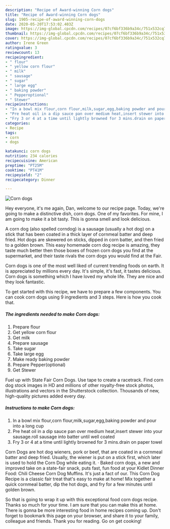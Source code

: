 ```yaml
---
description: "Recipe of Award-winning Corn dogs"
title: "Recipe of Award-winning Corn dogs"
slug: 1905-recipe-of-award-winning-corn-dogs
date: 2020-05-20T17:53:02.403Z
image: https://img-global.cpcdn.com/recipes/07cf6bf336b9a34c/751x532cq70/corn-dogs-recipe-main-photo.jpg
thumbnail: https://img-global.cpcdn.com/recipes/07cf6bf336b9a34c/751x532cq70/corn-dogs-recipe-main-photo.jpg
cover: https://img-global.cpcdn.com/recipes/07cf6bf336b9a34c/751x532cq70/corn-dogs-recipe-main-photo.jpg
author: Irene Green
ratingvalue: 3
reviewcount: 13
recipeingredient:
- " flour"
- " yellow corn flour"
- " milk"
- " sausage"
- " sugar"
- " large egg"
- " baking powder"
- " Pepperoptional"
- " Stewer"
recipeinstructions:
- "In a bowl mix flour,corn flour,milk,sugar,egg,baking powder and pour into a long cup"
- "Pre heat oil in a dip sauce pan over medium heat,insert stewer into your sausage.roll sausage into batter until well coated"
- "Fry 3 or 4 at a time until lightly browned for 3 mins.drain on paper towel"
categories:
- Recipe
tags:
- corn
- dogs

katakunci: corn dogs 
nutrition: 234 calories
recipecuisine: American
preptime: "PT25M"
cooktime: "PT41M"
recipeyield: "2"
recipecategory: Dinner

---
```



![Corn dogs](https://img-global.cpcdn.com/recipes/07cf6bf336b9a34c/751x532cq70/corn-dogs-recipe-main-photo.jpg)

Hey everyone, it's me again, Dan, welcome to our recipe page. Today, we're going to make a distinctive dish, corn dogs. One of my favorites. For mine, I am going to make it a bit tasty. This is gonna smell and look delicious.

A corn dog (also spelled corndog) is a sausage (usually a hot dog) on a stick that has been coated in a thick layer of cornmeal batter and deep fried. Hot dogs are skewered on sticks, dipped in corn batter, and then fried to a golden brown. This easy homemade corn dog recipe is amazing, they taste much better then those boxes of frozen corn dogs you find at the supermarket, and their taste rivals the corn dogs you would find at the Fair.

Corn dogs is one of the most well liked of current trending foods on earth. It is appreciated by millions every day. It's simple, it's fast, it tastes delicious. Corn dogs is something which I have loved my whole life. They are nice and they look fantastic.


To get started with this recipe, we have to prepare a few components. You can cook corn dogs using 9 ingredients and 3 steps. Here is how you cook that.

<!--inarticleads1-->

##### The ingredients needed to make Corn dogs:

1. Prepare  flour
1. Get  yellow corn flour
1. Get  milk
1. Prepare  sausage
1. Take  sugar
1. Take  large egg
1. Make ready  baking powder
1. Prepare  Pepper(optional)
1. Get  Stewer


Fuel up with State Fair Corn Dogs. Use tape to create a racetrack. Find corn dog stock images in HD and millions of other royalty-free stock photos, illustrations and vectors in the Shutterstock collection. Thousands of new, high-quality pictures added every day. 

<!--inarticleads2-->

##### Instructions to make Corn dogs:

1. In a bowl mix flour,corn flour,milk,sugar,egg,baking powder and pour into a long cup
1. Pre heat oil in a dip sauce pan over medium heat,insert stewer into your sausage.roll sausage into batter until well coated
1. Fry 3 or 4 at a time until lightly browned for 3 mins.drain on paper towel


Corn Dogs are hot dog wieners, pork or beef, that are coated in a cornmeal batter and deep fried. Usually, the wiener is put on a stick first, which later is used to hold the Corn Dog while eating it. · Baked corn dogs, a new and improved take on a state-fair snack, puts fast, fun food at your Kidlet Dinner Food: Chili Cheese Corn Dog Muffins. It&#39;s just a fact of our. This Corn Dog Recipe is a classic fair treat that&#39;s easy to make at home! Mix together a quick cornmeal batter, dip the hot dogs, and fry for a few minutes until golden brown. 

So that is going to wrap it up with this exceptional food corn dogs recipe. Thanks so much for your time. I am sure that you can make this at home. There is gonna be more interesting food in home recipes coming up. Don't forget to bookmark this page on your browser, and share it to your family, colleague and friends. Thank you for reading. Go on get cooking!
